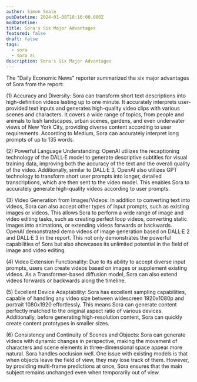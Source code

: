 ```yaml
---
author: Simon Smale
pubDatetime: 2024-01-08T18:16:00.000Z
modDatetime:
title: Sora's Six Major Advantages
featured: false
draft: false
tags:
  - sora
  - sora ai
description: Sora's Six Major Advantages
---
```


The "Daily Economic News" reporter summarized the six major advantages of Sora from the report:

(1) Accuracy and Diversity: Sora can transform short text descriptions into high-definition videos lasting up to one minute. It accurately interprets user-provided text inputs and generates high-quality video clips with various scenes and characters. It covers a wide range of topics, from people and animals to lush landscapes, urban scenes, gardens, and even underwater views of New York City, providing diverse content according to user requirements. According to Medium, Sora can accurately interpret long prompts of up to 135 words.

(2) Powerful Language Understanding: OpenAI utilizes the recaptioning technology of the DALL·E model to generate descriptive subtitles for visual training data, improving both the accuracy of the text and the overall quality of the video. Additionally, similar to DALL·E 3, OpenAI also utilizes GPT technology to transform short user prompts into longer, detailed transcriptions, which are then sent to the video model. This enables Sora to accurately generate high-quality videos according to user prompts.

(3) Video Generation from Images/Videos: In addition to converting text into videos, Sora can also accept other types of input prompts, such as existing images or videos. This allows Sora to perform a wide range of image and video editing tasks, such as creating perfect loop videos, converting static images into animations, or extending videos forwards or backwards. OpenAI demonstrated demo videos of image generation based on DALL·E 2 and DALL·E 3 in the report. This not only demonstrates the powerful capabilities of Sora but also showcases its unlimited potential in the field of image and video editing.

(4) Video Extension Functionality: Due to its ability to accept diverse input prompts, users can create videos based on images or supplement existing videos. As a Transformer-based diffusion model, Sora can also extend videos forwards or backwards along the timeline.

(5) Excellent Device Adaptability: Sora has excellent sampling capabilities, capable of handling any video size between widescreen 1920x1080p and portrait 1080x1920 effortlessly. This means Sora can generate content perfectly matched to the original aspect ratio of various devices. Additionally, before generating high-resolution content, Sora can quickly create content prototypes in smaller sizes.

(6) Consistency and Continuity of Scenes and Objects: Sora can generate videos with dynamic changes in perspective, making the movement of characters and scene elements in three-dimensional space appear more natural. Sora handles occlusion well. One issue with existing models is that when objects leave the field of view, they may lose track of them. However, by providing multi-frame predictions at once, Sora ensures that the main subject remains unchanged even when temporarily out of view.